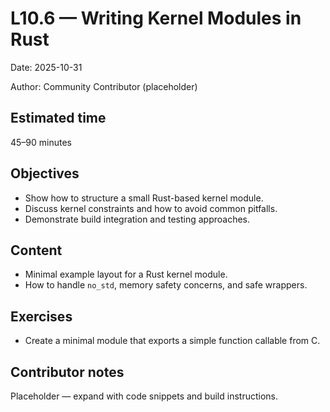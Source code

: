 # L10.6 — Writing Kernel Modules in Rust

Date: 2025-10-31

Author: Community Contributor (placeholder)

## Estimated time
45–90 minutes

## Objectives
- Show how to structure a small Rust-based kernel module.
- Discuss kernel constraints and how to avoid common pitfalls.
- Demonstrate build integration and testing approaches.

## Content
- Minimal example layout for a Rust kernel module.
- How to handle `no_std`, memory safety concerns, and safe wrappers.

## Exercises
- Create a minimal module that exports a simple function callable from C.

## Contributor notes
Placeholder — expand with code snippets and build instructions.
